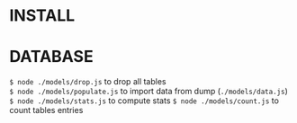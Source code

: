 # INSTALL

# DATABASE

`$ node ./models/drop.js` to drop all tables  
`$ node ./models/populate.js` to import data from dump (`./models/data.js`)
`$ node ./models/stats.js` to compute stats
`$ node ./models/count.js` to count tables entries
